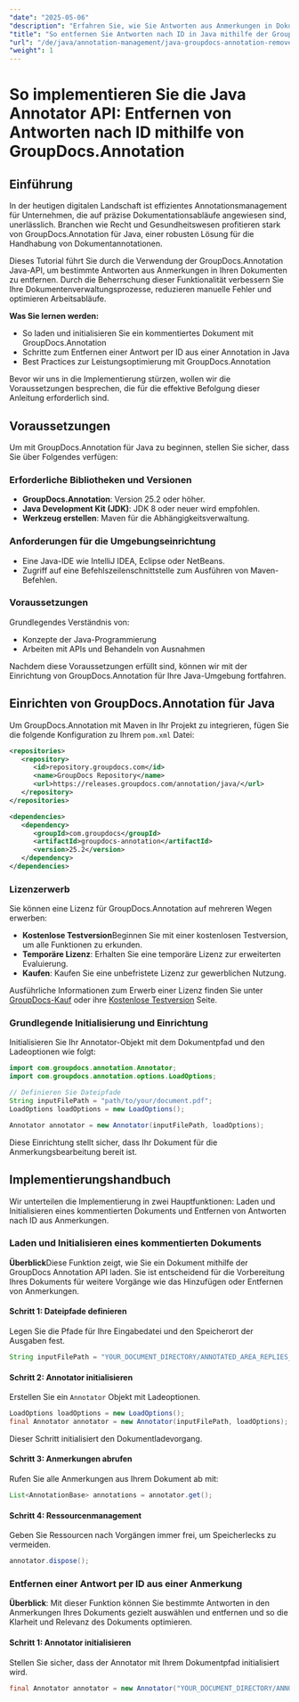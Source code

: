 ```yaml
---
"date": "2025-05-06"
"description": "Erfahren Sie, wie Sie Antworten aus Anmerkungen in Dokumenten mithilfe der GroupDocs.Annotation für Java-API entfernen. Optimieren Sie Ihr Dokumentenmanagement mit dieser Schritt-für-Schritt-Anleitung."
"title": "So entfernen Sie Antworten nach ID in Java mithilfe der GroupDocs.Annotation-API"
"url": "/de/java/annotation-management/java-groupdocs-annotation-remove-replies-by-id/"
"weight": 1
---
```


# So implementieren Sie die Java Annotator API: Entfernen von Antworten nach ID mithilfe von GroupDocs.Annotation

## Einführung

In der heutigen digitalen Landschaft ist effizientes Annotationsmanagement für Unternehmen, die auf präzise Dokumentationsabläufe angewiesen sind, unerlässlich. Branchen wie Recht und Gesundheitswesen profitieren stark von GroupDocs.Annotation für Java, einer robusten Lösung für die Handhabung von Dokumentannotationen.

Dieses Tutorial führt Sie durch die Verwendung der GroupDocs.Annotation Java-API, um bestimmte Antworten aus Anmerkungen in Ihren Dokumenten zu entfernen. Durch die Beherrschung dieser Funktionalität verbessern Sie Ihre Dokumentenverwaltungsprozesse, reduzieren manuelle Fehler und optimieren Arbeitsabläufe.

**Was Sie lernen werden:**
- So laden und initialisieren Sie ein kommentiertes Dokument mit GroupDocs.Annotation
- Schritte zum Entfernen einer Antwort per ID aus einer Annotation in Java
- Best Practices zur Leistungsoptimierung mit GroupDocs.Annotation

Bevor wir uns in die Implementierung stürzen, wollen wir die Voraussetzungen besprechen, die für die effektive Befolgung dieser Anleitung erforderlich sind.

## Voraussetzungen

Um mit GroupDocs.Annotation für Java zu beginnen, stellen Sie sicher, dass Sie über Folgendes verfügen:

### Erforderliche Bibliotheken und Versionen
- **GroupDocs.Annotation**: Version 25.2 oder höher.
- **Java Development Kit (JDK)**: JDK 8 oder neuer wird empfohlen.
- **Werkzeug erstellen**: Maven für die Abhängigkeitsverwaltung.

### Anforderungen für die Umgebungseinrichtung
- Eine Java-IDE wie IntelliJ IDEA, Eclipse oder NetBeans.
- Zugriff auf eine Befehlszeilenschnittstelle zum Ausführen von Maven-Befehlen.

### Voraussetzungen
Grundlegendes Verständnis von:
- Konzepte der Java-Programmierung
- Arbeiten mit APIs und Behandeln von Ausnahmen

Nachdem diese Voraussetzungen erfüllt sind, können wir mit der Einrichtung von GroupDocs.Annotation für Ihre Java-Umgebung fortfahren.

## Einrichten von GroupDocs.Annotation für Java

Um GroupDocs.Annotation mit Maven in Ihr Projekt zu integrieren, fügen Sie die folgende Konfiguration zu Ihrem `pom.xml` Datei:

```xml
<repositories>
   <repository>
      <id>repository.groupdocs.com</id>
      <name>GroupDocs Repository</name>
      <url>https://releases.groupdocs.com/annotation/java/</url>
   </repository>
</repositories>

<dependencies>
   <dependency>
      <groupId>com.groupdocs</groupId>
      <artifactId>groupdocs-annotation</artifactId>
      <version>25.2</version>
   </dependency>
</dependencies>
```

### Lizenzerwerb
Sie können eine Lizenz für GroupDocs.Annotation auf mehreren Wegen erwerben:
- **Kostenlose Testversion**Beginnen Sie mit einer kostenlosen Testversion, um alle Funktionen zu erkunden.
- **Temporäre Lizenz**: Erhalten Sie eine temporäre Lizenz zur erweiterten Evaluierung.
- **Kaufen**: Kaufen Sie eine unbefristete Lizenz zur gewerblichen Nutzung.

Ausführliche Informationen zum Erwerb einer Lizenz finden Sie unter [GroupDocs-Kauf](https://purchase.groupdocs.com/buy) oder ihre [Kostenlose Testversion](https://releases.groupdocs.com/annotation/java/) Seite.

### Grundlegende Initialisierung und Einrichtung
Initialisieren Sie Ihr Annotator-Objekt mit dem Dokumentpfad und den Ladeoptionen wie folgt:

```java
import com.groupdocs.annotation.Annotator;
import com.groupdocs.annotation.options.LoadOptions;

// Definieren Sie Dateipfade
String inputFilePath = "path/to/your/document.pdf";
LoadOptions loadOptions = new LoadOptions();

Annotator annotator = new Annotator(inputFilePath, loadOptions);
```

Diese Einrichtung stellt sicher, dass Ihr Dokument für die Anmerkungsbearbeitung bereit ist.

## Implementierungshandbuch

Wir unterteilen die Implementierung in zwei Hauptfunktionen: Laden und Initialisieren eines kommentierten Dokuments und Entfernen von Antworten nach ID aus Anmerkungen.

### Laden und Initialisieren eines kommentierten Dokuments

**Überblick**Diese Funktion zeigt, wie Sie ein Dokument mithilfe der GroupDocs Annotation API laden. Sie ist entscheidend für die Vorbereitung Ihres Dokuments für weitere Vorgänge wie das Hinzufügen oder Entfernen von Anmerkungen.

#### Schritt 1: Dateipfade definieren
Legen Sie die Pfade für Ihre Eingabedatei und den Speicherort der Ausgaben fest.
```java
String inputFilePath = "YOUR_DOCUMENT_DIRECTORY/ANNOTATED_AREA_REPLIES_5";
```

#### Schritt 2: Annotator initialisieren
Erstellen Sie ein `Annotator` Objekt mit Ladeoptionen.
```java
LoadOptions loadOptions = new LoadOptions();
final Annotator annotator = new Annotator(inputFilePath, loadOptions);
```
Dieser Schritt initialisiert den Dokumentladevorgang.

#### Schritt 3: Anmerkungen abrufen
Rufen Sie alle Anmerkungen aus Ihrem Dokument ab mit:
```java
List<AnnotationBase> annotations = annotator.get();
```

#### Schritt 4: Ressourcenmanagement
Geben Sie Ressourcen nach Vorgängen immer frei, um Speicherlecks zu vermeiden.
```java
annotator.dispose();
```

### Entfernen einer Antwort per ID aus einer Anmerkung

**Überblick**: Mit dieser Funktion können Sie bestimmte Antworten in den Anmerkungen Ihres Dokuments gezielt auswählen und entfernen und so die Klarheit und Relevanz des Dokuments optimieren.

#### Schritt 1: Annotator initialisieren
Stellen Sie sicher, dass der Annotator mit Ihrem Dokumentpfad initialisiert wird.
```java
final Annotator annotator = new Annotator("YOUR_DOCUMENT_DIRECTORY/ANNOTATED_AREA_REPLIES_5